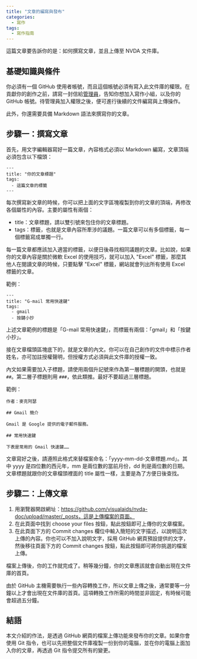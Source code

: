 ```yaml
---
title: "文章的編寫與發布"
categories:
  - 寫作
tags:
  - 寫作指南
---
```


這篇文章要告訴你的是：如何撰寫文章，並且上傳至 NVDA 文件庫。

## 基礎知識與條件

你必須有一個 GitHub 使用者帳號，而且這個帳號必須有寫入此文件庫的權限。在貢獻你的創作之前，請寫一封信給[管理員](mailto:huanlin.tsai@gmail.com)，告知你想加入寫作小組，以及你的 GitHub 帳號。待管理員加入權限之後，便可進行後續的文件編寫與上傳操作。

此外，你還需要具備 Markdown 語法來撰寫你的文章。

## 步驟一：撰寫文章

首先，用文字編輯器寫好一篇文章，內容格式必須以 Markdown 編寫，文章頂端必須包含以下檔頭：

~~~~~~~~
---
title: "你的文章標題"
tags:
  - 這篇文章的標籤
---
~~~~~~~~

每次撰寫新文章的時候，你可以把上面的文字區塊複製到你的文章的頂端，再修改各個屬性的內容。主要的屬性有兩個：

- title：文章標題，請以雙引號來包住你的文章標題。
- tags：標籤，也就是文章內容所牽涉的議題。一篇文章可以有多個標籤，每一個標籤寫成單獨一行。

每一篇文章都應該加入適當的標籤，以便日後尋找相同議題的文章。比如說，如果你的文章內容是關於微軟 Excel 的使用技巧，就可以加入 "Excel" 標籤，那麼其他人在閱讀文章的時候，只要點擊 "Excel" 標籤，網站就會列出所有使用 Excel 標籤的文章。

範例：

~~~~~~~~
---
title: "G-mail 常用快速鍵"
tags:
  - gmail
  - 按鍵小抄
~~~~~~~~

上述文章範例的標題是「G-mail 常用快速鍵」，而標籤有兩個：「gmail」和「按鍵小抄」。

接在文章檔頭區塊底下的，就是文章的內文。你可以在自己創作的文件中標示作者姓名，亦可加註授權聲明，但授權方式必須與此文件庫的授權一致。

內文如果需要加入子標題，請使用兩個升記號來作為第一層標題的開頭，也就是 `##`。第二層子標題則用 `###`，依此類推。最好不要超過三層標題。

範例：

~~~~~~~~
作者：麥克阿瑟

## Gmail 簡介

Gmail 是 Google 提供的電子郵件服務。

## 常用快速鍵

下表是常用的 Gmail 快速鍵……
~~~~~~~~

文章寫好之後，請遵照此格式來替檔案命名：「yyyy-mm-dd-文章標題.md」。其中 yyyy 是四位數的西元年，mm 是兩位數的當前月份，dd 則是兩位數的日期。文章標題就跟你的文章檔頭裡面的 title 屬性一樣，主要是為了方便日後查找。

## 步驟二：上傳文章

1. 用瀏覽器開啟網址：https://github.com/visualaids/nvda-doc/upload/master/_posts，這是上傳檔案的頁面。
2. 在此頁面中找到 choose your files 按鈕，點此按鈕即可上傳你的文章檔案。
3. 在此頁面下方的 Commit changes 欄位中輸入簡短的文字描述，以說明這次上傳的內容。你也可以不加入說明文字，採用 GitHub 網頁預設提供的文字，然後移往頁面下方的 Commit changes 按鈕，點此按鈕即可將你挑選的檔案上傳。

檔案上傳後，你的工作就完成了。稍等幾分鐘，你的文章應該就會自動出現在文件庫的首頁。

由於 GitHub 主機需要執行一些內容轉換工作，所以文章上傳之後，通常要等一分鐘以上才會出現在文件庫的首頁。這項轉換工作所需的時間並非固定，有時候可能會超過五分鐘。

## 結語

本文介紹的作法，是透過 GitHub 網頁的檔案上傳功能來發布你的文章。如果你會使用 Git 指令，也可以先把整個文件庫複製一份到你的電腦，並在你的電腦上面加入你的文章，再透過 Git 指令提交所有的變更。
